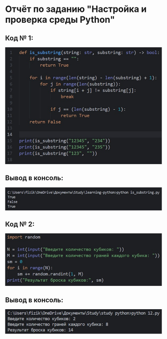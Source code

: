 # Отчёт по заданию "Настройка и проверка среды Python"
## Код № 1:
![Code 1](screenshots/code_1.jpg)
## Вывод в консоль:
![Result 1](screenshots/result_1.jpg)

## Код № 2:
![Code 2](screenshots/code_2.jpg)
## Вывод в консоль:
![Result 2](screenshots/result_2.jpg)